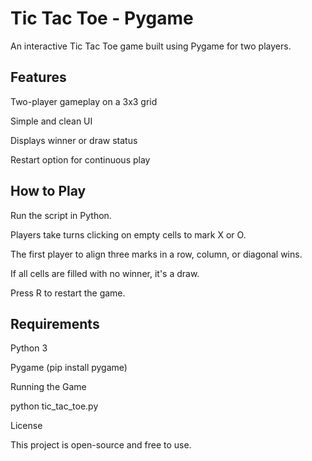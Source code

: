 # Tic Tac Toe - Pygame

An interactive Tic Tac Toe game built using Pygame for two players.

## Features

Two-player gameplay on a 3x3 grid

Simple and clean UI

Displays winner or draw status

Restart option for continuous play

## How to Play

Run the script in Python.

Players take turns clicking on empty cells to mark X or O.

The first player to align three marks in a row, column, or diagonal wins.

If all cells are filled with no winner, it's a draw.

Press R to restart the game.

## Requirements

Python 3

Pygame (pip install pygame)

Running the Game

python tic_tac_toe.py

License

This project is open-source and free to use.


